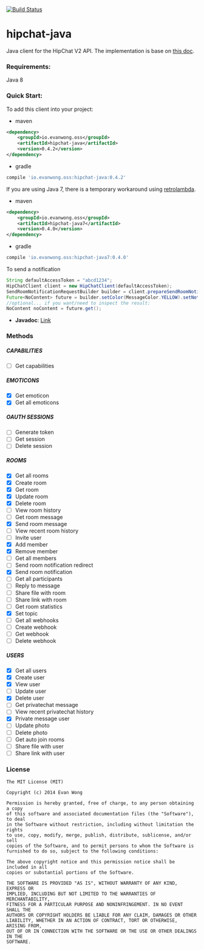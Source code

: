 [![Build Status](https://snap-ci.com/evanwong/hipchat-java/branch/develop/build_image)](https://snap-ci.com/evanwong/hipchat-java/branch/develop)

hipchat-java
============
Java client for the HipChat V2 API. The implementation is base on [this doc](https://www.hipchat.com/docs/apiv2).


###  Requirements:
Java 8

### Quick Start:
To add this client into your project:

* maven
```xml
<dependency>
    <groupId>io.evanwong.oss</groupId>
    <artifactId>hipchat-java</artifactId>
    <version>0.4.2</version>
</dependency>
```
* gradle
```gradle
compile 'io.evanwong.oss:hipchat-java:0.4.2'
```

If you are using Java 7, there is a temporary workaround using [retrolambda](https://github.com/orfjackal/retrolambda).

* maven
```xml
<dependency>
    <groupId>io.evanwong.oss</groupId>
    <artifactId>hipchat-java7</artifactId>
    <version>0.4.0</version>
</dependency>
```
* gradle
```gradle
compile 'io.evanwong.oss:hipchat-java7:0.4.0'
```

To send a notification
```java
String defaultAccessToken = "abcd1234";
HipChatClient client = new HipChatClient(defaultAccessToken);
SendRoomNotificationRequestBuilder builder = client.prepareSendRoomNotificationRequestBuilder("myRoom", "hello world!");
Future<NoContent> future = builder.setColor(MessageColor.YELLOW).setNotify(true).build().execute();
//optional... if you want/need to inspect the result:
NoContent noContent = future.get();
```

* **Javadoc**: [Link](http://evanwong.github.io/hipchat-java/javadoc)

### Methods

##### CAPABILITIES
- [ ] Get capabilities

##### EMOTICONS
- [x] Get emoticon
- [x] Get all emoticons

##### OAUTH SESSIONS
- [ ] Generate token
- [ ] Get session
- [ ] Delete session

##### ROOMS
- [x] Get all rooms
- [x] Create room
- [x] Get room
- [x] Update room
- [x] Delete room
- [ ] View room history
- [ ] Get room message
- [x] Send room message
- [ ] View recent room history
- [ ] Invite user
- [x] Add member
- [x] Remove member
- [ ] Get all members
- [ ] Send room notification redirect
- [x] Send room notification
- [ ] Get all participants
- [ ] Reply to message
- [ ] Share file with room
- [ ] Share link with room
- [ ] Get room statistics
- [x] Set topic
- [ ] Get all webhooks
- [ ] Create webhook
- [ ] Get webhook
- [ ] Delete webhook

##### USERS
- [x] Get all users
- [x] Create user
- [x] View user
- [ ] Update user
- [x] Delete user
- [ ] Get privatechat message
- [ ] View recent privatechat history
- [x] Private message user
- [ ] Update photo
- [ ] Delete photo
- [ ] Get auto join rooms
- [ ] Share file with user
- [ ] Share link with user

### License

    The MIT License (MIT)

    Copyright (c) 2014 Evan Wong

    Permission is hereby granted, free of charge, to any person obtaining a copy
    of this software and associated documentation files (the "Software"), to deal
    in the Software without restriction, including without limitation the rights
    to use, copy, modify, merge, publish, distribute, sublicense, and/or sell
    copies of the Software, and to permit persons to whom the Software is
    furnished to do so, subject to the following conditions:

    The above copyright notice and this permission notice shall be included in all
    copies or substantial portions of the Software.

    THE SOFTWARE IS PROVIDED "AS IS", WITHOUT WARRANTY OF ANY KIND, EXPRESS OR
    IMPLIED, INCLUDING BUT NOT LIMITED TO THE WARRANTIES OF MERCHANTABILITY,
    FITNESS FOR A PARTICULAR PURPOSE AND NONINFRINGEMENT. IN NO EVENT SHALL THE
    AUTHORS OR COPYRIGHT HOLDERS BE LIABLE FOR ANY CLAIM, DAMAGES OR OTHER
    LIABILITY, WHETHER IN AN ACTION OF CONTRACT, TORT OR OTHERWISE, ARISING FROM,
    OUT OF OR IN CONNECTION WITH THE SOFTWARE OR THE USE OR OTHER DEALINGS IN THE
    SOFTWARE.
